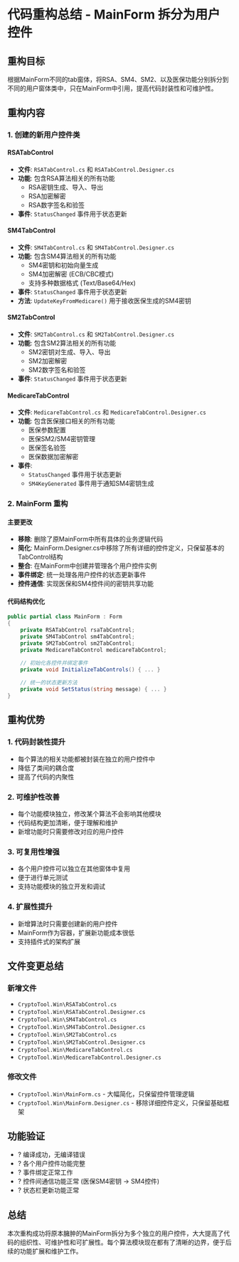 # 代码重构总结 - MainForm 拆分为用户控件

## 重构目标
根据MainForm不同的tab窗体，将RSA、SM4、SM2、以及医保功能分别拆分到不同的用户窗体类中，只在MainForm中引用，提高代码封装性和可维护性。

## 重构内容

### 1. 创建的新用户控件类

#### RSATabControl
- **文件**: `RSATabControl.cs` 和 `RSATabControl.Designer.cs`
- **功能**: 包含RSA算法相关的所有功能
  - RSA密钥生成、导入、导出
  - RSA加密解密
  - RSA数字签名和验签
- **事件**: `StatusChanged` 事件用于状态更新

#### SM4TabControl  
- **文件**: `SM4TabControl.cs` 和 `SM4TabControl.Designer.cs`
- **功能**: 包含SM4算法相关的所有功能
  - SM4密钥和初始向量生成
  - SM4加密解密 (ECB/CBC模式)
  - 支持多种数据格式 (Text/Base64/Hex)
- **事件**: `StatusChanged` 事件用于状态更新
- **方法**: `UpdateKeyFromMedicare()` 用于接收医保生成的SM4密钥

#### SM2TabControl
- **文件**: `SM2TabControl.cs` 和 `SM2TabControl.Designer.cs`  
- **功能**: 包含SM2算法相关的所有功能
  - SM2密钥对生成、导入、导出
  - SM2加密解密
  - SM2数字签名和验签
- **事件**: `StatusChanged` 事件用于状态更新

#### MedicareTabControl
- **文件**: `MedicareTabControl.cs` 和 `MedicareTabControl.Designer.cs`
- **功能**: 包含医保接口相关的所有功能
  - 医保参数配置
  - 医保SM2/SM4密钥管理
  - 医保签名验签
  - 医保数据加密解密
- **事件**: 
  - `StatusChanged` 事件用于状态更新
  - `SM4KeyGenerated` 事件用于通知SM4密钥生成

### 2. MainForm 重构

#### 主要更改
- **移除**: 删除了原MainForm中所有具体的业务逻辑代码
- **简化**: MainForm.Designer.cs中移除了所有详细的控件定义，只保留基本的TabControl结构
- **整合**: 在MainForm中创建并管理各个用户控件实例
- **事件绑定**: 统一处理各用户控件的状态更新事件
- **控件通信**: 实现医保和SM4控件间的密钥共享功能

#### 代码结构优化
```csharp
public partial class MainForm : Form
{
    private RSATabControl rsaTabControl;
    private SM4TabControl sm4TabControl;
    private SM2TabControl sm2TabControl;
    private MedicareTabControl medicareTabControl;

    // 初始化各控件并绑定事件
    private void InitializeTabControls() { ... }
    
    // 统一的状态更新方法
    private void SetStatus(string message) { ... }
}
```

## 重构优势

### 1. 代码封装性提升
- 每个算法的相关功能都被封装在独立的用户控件中
- 降低了类间的耦合度
- 提高了代码的内聚性

### 2. 可维护性改善  
- 每个功能模块独立，修改某个算法不会影响其他模块
- 代码结构更加清晰，便于理解和维护
- 新增功能时只需要修改对应的用户控件

### 3. 可复用性增强
- 各个用户控件可以独立在其他窗体中复用
- 便于进行单元测试
- 支持功能模块的独立开发和调试

### 4. 扩展性提升
- 新增算法时只需要创建新的用户控件
- MainForm作为容器，扩展新功能成本很低
- 支持插件式的架构扩展

## 文件变更总结

### 新增文件
- `CryptoTool.Win\RSATabControl.cs`
- `CryptoTool.Win\RSATabControl.Designer.cs`  
- `CryptoTool.Win\SM4TabControl.cs`
- `CryptoTool.Win\SM4TabControl.Designer.cs`
- `CryptoTool.Win\SM2TabControl.cs`
- `CryptoTool.Win\SM2TabControl.Designer.cs`
- `CryptoTool.Win\MedicareTabControl.cs`
- `CryptoTool.Win\MedicareTabControl.Designer.cs`

### 修改文件
- `CryptoTool.Win\MainForm.cs` - 大幅简化，只保留控件管理逻辑
- `CryptoTool.Win\MainForm.Designer.cs` - 移除详细控件定义，只保留基础框架

## 功能验证
- ? 编译成功，无编译错误
- ? 各个用户控件功能完整
- ? 事件绑定正常工作
- ? 控件间通信功能正常 (医保SM4密钥 → SM4控件)
- ? 状态栏更新功能正常

## 总结
本次重构成功将原本臃肿的MainForm拆分为多个独立的用户控件，大大提高了代码的组织性、可维护性和可扩展性。每个算法模块现在都有了清晰的边界，便于后续的功能扩展和维护工作。